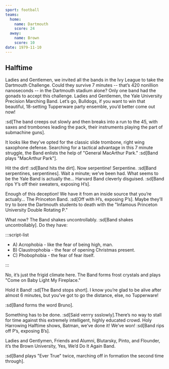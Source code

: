 ```yaml
---
sport: football
teams:
  home:
    name: Dartmouth
    score: 24
  away:
    name: Brown
    score: 10
date: 1979-11-10
---
```


## Halftime

Ladies and Gentlemen, we invited all the bands in the Ivy League to take the Dartmouth Challenge. Could they survive 7 minutes -- that’s 420 nonillion nanoseconds -- in the Dartmouth stadium alone? Only one band had the gonads to accept this challenge. Ladies and Gentlemen, the Yale University Precision Marching Band. Let’s go, Bulldogs, if you want to win that beautiful, 18-setting Tupperware party ensemble, you’d better come out now!

:sd[The band creeps out slowly and then breaks into a run to the 45, with saxes and trombones leading the pack, their instruments playing the part of submachine guns].

It looks like they’ve opted for the classic slide trombone, right wing saxophone defense. Searching for a tactical advantage in this 7 minute struggle, the Band enlists the help of "General MacArthur Park." :sd[Band plays "MacArthur Park"].

Hit the dirt! :sd[Band hits the dirt]. Now serpentine! Serpentine. :sd[Band serpentines, serpentines]. Wait a minute; we’ve been had. What seems to be the Yale Band is actually the... Harvard Band cleverly disguised. :sd[Band rips Y’s off their sweaters, exposing H’s].

Enough of this deception! We have it from an inside source that you’re actually... The Princeton Band. :sd[Off with H’s, exposing P’s]. Maybe they’ll try to bore the Dartmouth students to death with the "Infamous Princeton University Double Rotating P."

What now? The Band shakes uncontrollably. :sd[Band shakes uncontrollably]. Do they have:

:::script-list

- A) Acrophobia - like the fear of being high, man.
- B) Claustrophobia - the fear of opening Christmas present.
- C) Phobophobia - the fear of fear itself.

:::

No, it’s just the frigid climate here. The Band forms frost crystals and plays "Come on Baby Light My Fireplace."

Hold it Band! :sd[The Band stops short]. I know you’re glad to be alive after almost 6 minutes, but you’ve got to go the distance, else, no Tupperware!

:sd[Band forms the word Bruno].

Something has to be done. :sd[Said verrry ssslowly].There’s no way to stall for time against this extremely intelligent, highly educated crowd. Holy Harrowing Halftime shows, Batman, we’ve done it! We’ve won! :sd[Band rips off P’s, exposing B’s].

Ladies and Gentlymen, Friends and Alumni, Blutarsky, Pinto, and Flounder, it’s the Brown University, Yes, We’d Do It Again Band.

:sd[Band plays "Ever True" twice, marching off in formation the second time through].
